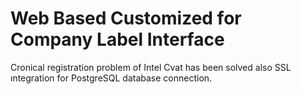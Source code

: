 # Web Based Customized for Company Label Interface
Cronical registration problem of Intel Cvat has been solved also SSL ıntegration for PostgreSQL database connection.
